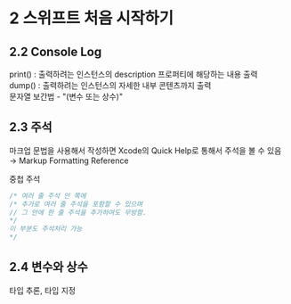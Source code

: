 # 2 스위프트 처음 시작하기

## 2.2 Console Log

print() : 출력하려는 인스턴스의 description 프로퍼티에 해당하는 내용 출력  
dump() : 출력하려는 인스턴스의 자세한 내부 콘텐츠까지 출력  
문자열 보간법 - "\(변수 또는 상수)"

## 2.3 주석

마크업 문법을 사용해서 작성하면 Xcode의 Quick Help로 통해서 주석을 볼 수 있음  
→ Markup Formatting Reference

중첩 주석

```swift
/* 여러 줄 주석 안 쪽에
/* 추가로 여러 줄 주석을 포함할 수 있으며
// 그 안에 한 줄 주석을 추가하여도 무방함.
*/
이 부분도 주석처리 가능
*/
```

## 2.4 변수와 상수

타입 추론, 타입 지정
